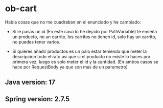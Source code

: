 # ob-cart

Había cosas que no me cuadraban en el enunciado y he cambiado:
- Si le pasas un id (En este caso lo he dejado por PathVariable) te enseña un producto, no un carrito, los carritos no tienen id, solo hay un carrito, no puedes tener varios.

- Si quieres añadir productos es un palo estar teniendo que meter la descripcion todo el rato asi que si el producto no existe lo haces por primera vez, luego es solo meter el id y la cantidad. (En ambos casos se hace por RequestBody ya que son mas de un parametro)


## Java version: 17
## Spring version: 2.7.5

